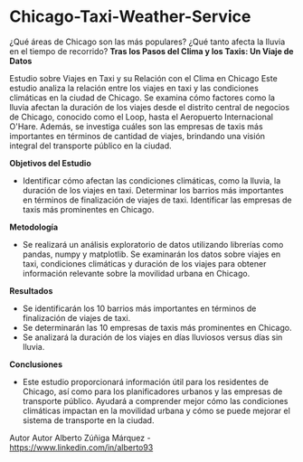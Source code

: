 # Chicago-Taxi-Weather-Service
¿Qué áreas de Chicago son las más populares? ¿Qué tanto afecta la lluvia en el tiempo de recorrido?
__Tras los Pasos del Clima y los Taxis: Un Viaje de Datos__

Estudio sobre Viajes en Taxi y su Relación con el Clima en Chicago
Este estudio analiza la relación entre los viajes en taxi y las condiciones climáticas en la ciudad de Chicago. Se examina cómo factores como la lluvia afectan la duración de los viajes desde el distrito central de negocios de Chicago, conocido como el Loop, hasta el Aeropuerto Internacional O'Hare. Además, se investiga cuáles son las empresas de taxis más importantes en términos de cantidad de viajes, brindando una visión integral del transporte público en la ciudad.

__Objetivos del Estudio__
- Identificar cómo afectan las condiciones climáticas, como la lluvia, la duración de los viajes en taxi.
Determinar los barrios más importantes en términos de finalización de viajes de taxi.
Identificar las empresas de taxis más prominentes en Chicago.

__Metodología__
- Se realizará un análisis exploratorio de datos utilizando librerías como pandas, numpy y matplotlib. Se examinarán los datos sobre viajes en taxi, condiciones climáticas y duración de los viajes para obtener información relevante sobre la movilidad urbana en Chicago.

__Resultados__
- Se identificarán los 10 barrios más importantes en términos de finalización de viajes de taxi.
- Se determinarán las 10 empresas de taxis más prominentes en Chicago.
- Se analizará la duración de los viajes en días lluviosos versus días sin lluvia.

__Conclusiones__
- Este estudio proporcionará información útil para los residentes de Chicago, así como para los planificadores urbanos y las empresas de transporte público. Ayudará a comprender mejor cómo las condiciones climáticas impactan en la movilidad urbana y cómo se puede mejorar el sistema de transporte en la ciudad.

Autor
Autor Alberto Zúñiga Márquez - https://www.linkedin.com/in/alberto93
